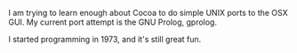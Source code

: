 

I am trying to learn enough about Cocoa to do simple UNIX ports to the OSX GUI.
My current port attempt is the GNU Prolog, gprolog.

I started programming in 1973, and it's still great fun.